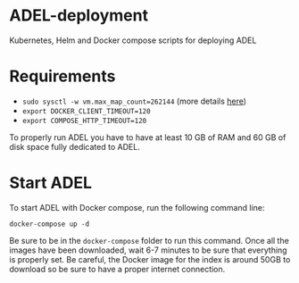 # ADEL-deployment
Kubernetes, Helm and Docker compose scripts for deploying ADEL

# Requirements
* `sudo sysctl -w vm.max_map_count=262144` (more details [here](https://www.elastic.co/guide/en/elasticsearch/reference/current/vm-max-map-count.html))
* `export DOCKER_CLIENT_TIMEOUT=120`
* `export COMPOSE_HTTP_TIMEOUT=120`

To properly run ADEL you have to have at least 10 GB of RAM and 60 GB of disk space fully dedicated to ADEL.

# Start ADEL
To start ADEL with Docker compose, run the following command line:

```docker-compose up -d```

Be sure to be in the `docker-compose` folder to run this command. Once all the images have been downloaded, wait 6-7 minutes to be sure that everything is properly set. Be careful, the Docker image for the index is around 50GB to download so be sure to have a proper internet connection.
